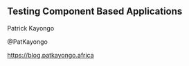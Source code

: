 ## Testing Component Based Applications
Patrick Kayongo 

@PatKayongo 

https://blog.patkayongo.africa